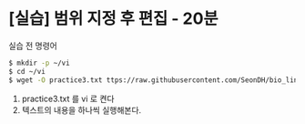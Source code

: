# [실습] 범위 지정 후 편집 - 20분

실습 전 명령어

```bash
$ mkdir -p ~/vi
$ cd ~/vi
$ wget -O practice3.txt ttps://raw.githubusercontent.com/SeonDH/bio_linux/refs/heads/master/docs/day2/chapter8/training/practice3.txt
```

1. practice3.txt 를 vi 로 켠다
2. 텍스트의 내용을 하나씩 실행해본다.